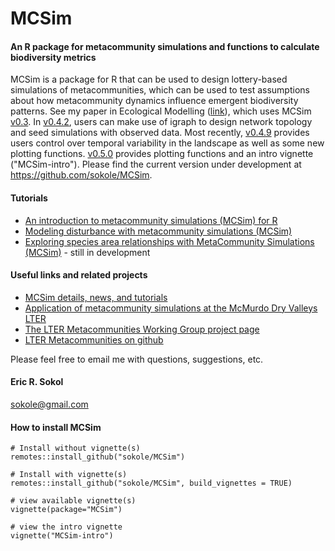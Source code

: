MCSim
=====
#### An R package for metacommunity simulations and functions to calculate biodiversity metrics  
MCSim is a package for R that can be used to design lottery-based simulations of metacommunities, which can be used to test assumptions about how metacommunity dynamics influence emergent biodiversity patterns. See my paper in Ecological Modelling ([link](http://www.sciencedirect.com/science/article/pii/S0304380014004918)), which uses MCSim [v0.3](https://github.com/sokole/MCSim/releases/tag/v0.3). In [v0.4.2](https://github.com/sokole/MCSim/releases/tag/v0.4.2), users can make use of igraph to design network topology and seed simulations with observed data. Most recently, [v0.4.9](https://github.com/sokole/MCSim/tree/v0.4.9) provides users control over temporal variability in the landscape as well as some new plotting functions. [v0.5.0](https://github.com/sokole/MCSim/releases/tag/v0.5.0) provides plotting functions and an intro vignette ("MCSim-intro"). Please find the current version under development at https://github.com/sokole/MCSim.   

#### Tutorials

* [An introduction to metacommunity simulations (MCSim) for R](https://rpubs.com/sokole/MCSim-intro)
* [Modeling disturbance with metacommunity simulations (MCSim)](https://rpubs.com/sokole/MCSim-disturbance)
* [Exploring species area relationships with MetaCommunity Simulations (MCSim)](https://rpubs.com/sokole/MCSim-SARs) - still in development

#### Useful links and related projects

* [MCSim details, news, and tutorials](https://sites.google.com/site/metacommunitysimulation/)
* [Application of metacommunity simulations at the McMurdo Dry Valleys LTER](http://mcm.lternet.edu/content/metacommunity-dynamics-simulations-diatoms-antarctic-ponds)
* [The LTER Metacommunities Working Group project page](https://sites.google.com/site/ltermetacommunities/home)
* [LTER Metacommunities on github](https://github.com/sokole/ltermetacommunities/)

Please feel free to email me with questions, suggestions, etc.  
#### Eric R. Sokol  
sokole@gmail.com

#### How to install MCSim
```
# Install without vignette(s)
remotes::install_github("sokole/MCSim")

# Install with vignette(s)
remotes::install_github("sokole/MCSim", build_vignettes = TRUE)

# view available vignette(s)
vignette(package="MCSim")

# view the intro vignette
vignette("MCSim-intro")
```
